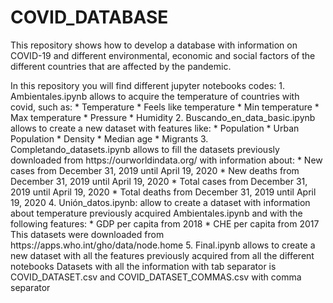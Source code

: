 # COVID_DATABASE
This repository shows how to develop a database with information on COVID-19 and different environmental, economic and social factors of the different countries that are affected by the pandemic.
<p align = 'center>
<img src='https://www.hoyesarte.com/wp-content/uploads/2020/03/covid-19.jpg' width="800" height="200">
</p>                                                                            
In this repository you will find different jupyter notebooks codes:
1. Ambientales.ipynb allows to acquire the temperature of countries with covid, such as:
   * Temperature
   * Feels like temperature
   * Min temperature
   * Max temperature
   * Pressure
   * Humidity
2. Buscando_en_data_basic.ipynb allows to create a new dataset with features like:
   * Population
   * Urban Population
   * Density
   * Median age
   * Migrants
3. Completando_datasets.ipynb allows to fill the datasets previously downloaded from https://ourworldindata.org/ with information about:
   * New cases from December 31, 2019 until April 19, 2020
   * New deaths from December 31, 2019 until April 19, 2020
   * Total cases from December 31, 2019 until April 19, 2020
   * Total deaths from December 31, 2019 until April 19, 2020
4. Unión_datos.ipynb: allow to create a dataset with information about temperature previously acquired Ambientales.ipynb and with the following features:
   * GDP per capita from 2018
   * CHE per capita from 2017
This datasets were downloaded from https://apps.who.int/gho/data/node.home
5. Final.ipynb allows to create a new dataset with all the features previously acquired from all the different notebooks
Datasets with all the information with tab separator is COVID_DATASET.csv and COVID_DATASET_COMMAS.csv with comma separator 
